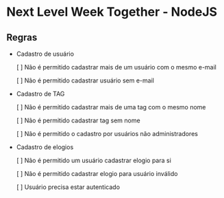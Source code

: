 # Next Level Week Together - NodeJS

## Regras

- Cadastro de usuário

    [ ] Não é permitido cadastrar mais de um usuário com o mesmo e-mail

    [ ] Não é permitido cadastrar usuário sem e-mail

- Cadastro de TAG

    [ ] Não é permitido cadastrar mais de uma tag com o mesmo nome

    [ ] Não é permitido cadastrar tag sem nome

    [ ] Não é permitido o cadastro por usuários não administradores

- Cadastro de elogios

    [ ] Não é permitido um usuário cadastrar elogio para si

    [ ] Não é permitido cadastrar elogio para usuário inválido

    [ ] Usuário precisa estar autenticado